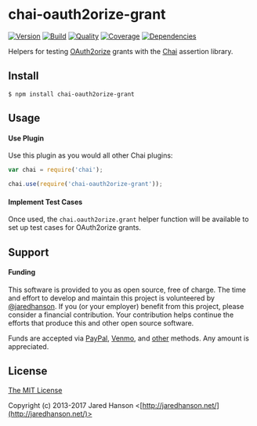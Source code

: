 # chai-oauth2orize-grant

[![Version](https://img.shields.io/npm/v/chai-oauth2orize-grant.svg?label=version)](https://www.npmjs.com/package/chai-oauth2orize-grant)
[![Build](https://img.shields.io/travis/jaredhanson/chai-oauth2orize-grant.svg)](https://travis-ci.org/jaredhanson/chai-oauth2orize-grant)
[![Quality](https://img.shields.io/codeclimate/github/jaredhanson/chai-oauth2orize-grant.svg?label=quality)](https://codeclimate.com/github/jaredhanson/chai-oauth2orize-grant)
[![Coverage](https://img.shields.io/coveralls/jaredhanson/chai-oauth2orize-grant.svg)](https://coveralls.io/r/jaredhanson/chai-oauth2orize-grant)
[![Dependencies](https://img.shields.io/david/jaredhanson/chai-oauth2orize-grant.svg)](https://david-dm.org/jaredhanson/chai-oauth2orize-grant)


Helpers for testing [OAuth2orize](https://github.com/jaredhanson/oauth2orize)
grants with the [Chai](http://chaijs.com/) assertion library.

## Install

    $ npm install chai-oauth2orize-grant

## Usage

#### Use Plugin

Use this plugin as you would all other Chai plugins:

```javascript
var chai = require('chai');

chai.use(require('chai-oauth2orize-grant'));
```

#### Implement Test Cases

Once used, the `chai.oauth2orize.grant` helper function will be available to set
up test cases for OAuth2orize grants.

## Support

#### Funding

This software is provided to you as open source, free of charge.  The time and
effort to develop and maintain this project is volunteered by [@jaredhanson](https://github.com/jaredhanson).
If you (or your employer) benefit from this project, please consider a financial
contribution.  Your contribution helps continue the efforts that produce this
and other open source software.

Funds are accepted via [PayPal](https://paypal.me/jaredhanson), [Venmo](https://venmo.com/jaredhanson),
and [other](http://jaredhanson.net/pay) methods.  Any amount is appreciated.

## License

[The MIT License](http://opensource.org/licenses/MIT)

Copyright (c) 2013-2017 Jared Hanson <[http://jaredhanson.net/](http://jaredhanson.net/)>

